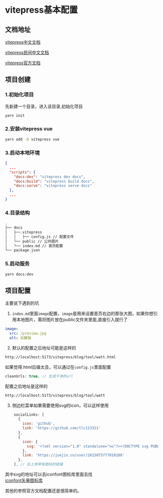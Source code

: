 # vitepress基本配置

## 文档地址

[vitepress中文文档](https://process1024.github.io/vitepress/)

[vitepress民间中文文档](https://vitepress.yiov.top/)

[vitepress官方文档](https://vitepress.dev/)

## 项目创建

### 1.初始化项目

先新建一个目录，进入该目录,初始化项目

```sh
yarn init
```
### 2.安装vitepress vue

```sh
yarn add -D vitepress vue
```

### 3.启动本地环境

```json
{
  ...
  "scripts": {
    "docs:dev": "vitepress dev docs",
    "docs:build": "vitepress build docs",
    "docs:serve": "vitepress serve docs"
  },
  ...
}
```

### 4.目录结构

```sh
.
├── docs
│   ├──.vitepress
│   │   ├── config.js // 配置文件
│   └── public // 公共图片
│   └── index.md // 首页配置
└── package.json
```

### 5.启动服务

```sh
yarn docs:dev
```

## 项目配置

主要说下遇到的坑

1. `index.md`里面`image`配置，`image`是用来设置首页右边的那张大图，如果你想引用本地图片，需将图片放在public文件夹里面,直接引入就行了
``` yml
image:
  src: /preview.jpg
  alt: 后藤独
```

2. 默认的配置之后地址可能是这样的
```txt
http://localhost:5173/vitepress/blog/tool/watt.html
```
如果觉得.html后缀太丑，可以通过在`config.js`里面配置
```js
cleanUrls: true, // 生成干净的url
```
配置之后地址是这样的
```txt
http://localhost:5173/vitepress/blog/tool/watt
```

3. 侧边栏菜单如果需要使用svg的icon，可以这样使用
```js
    socialLinks: [
      {
        icon: 'github',
        link: 'https://github.com/tlc123321'
      },
      {
        icon: {
          svg: '<?xml version="1.0" standalone="no"?><!DOCTYPE svg PUBLIC "-//W3C//DTD SVG 1.1//EN" "http://www.w3.org/Graphics/SVG/1.1/DTD/svg11.dtd"><svg t="1701067346104" class="icon" viewBox="0 0 1316 1024" version="1.1" xmlns="http://www.w3.org/2000/svg" p-id="4098" xmlns:xlink="http://www.w3.org/1999/xlink" width="257.03125" height="200"><path d="M643.181714 247.698286l154.916572-123.172572L643.181714 0.256 643.072 0l-154.660571 124.269714 154.660571 123.245715 0.109714 0.182857z m0 388.461714h0.109715l399.579428-315.245714-108.361143-87.04-291.218285 229.888h-0.146286l-0.109714 0.146285L351.817143 234.093714l-108.251429 87.04 399.433143 315.136 0.146286-0.146285z m-0.146285 215.552l0.146285-0.146286 534.893715-422.034285 108.397714 87.04-243.309714 192L643.145143 1024 10.422857 525.056 0 516.754286l108.251429-86.893715L643.035429 851.748571z" fill="#1E80FF" p-id="4099"></path></svg>'
        },
        link: 'https://juejin.cn/user/2615075777810108'
      },
    ], // 右上角带有图标的链接
```
其中svg的地址可以去iconfont图标库里面去找<br/>
[iconfont矢量图标库](https://www.iconfont.cn/)

其他的参照官方文档配置还是很简单的。